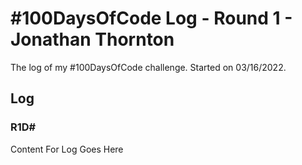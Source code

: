 # #100DaysOfCode Log - Round 1 - Jonathan Thornton

The log of my #100DaysOfCode challenge. Started on 03/16/2022.

## Log

### R1D# 
Content For Log Goes Here
